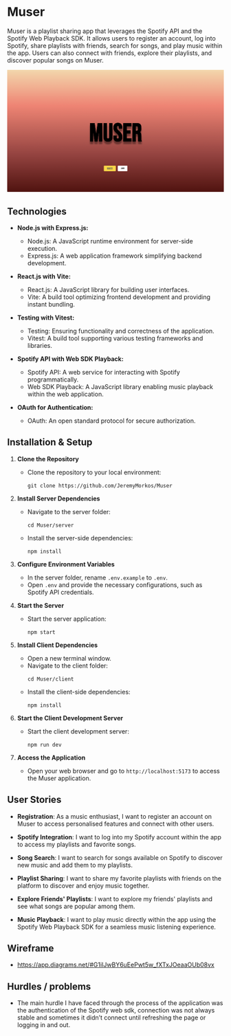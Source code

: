 # Muser

Muser is a playlist sharing app that leverages the Spotify API and the Spotify Web Playback SDK. It allows users to register an account, log into Spotify, share playlists with friends, search for songs, and play music within the app. Users can also connect with friends, explore their playlists, and discover popular songs on Muser.

![Description](./client/public/images/muser.png)

## Technologies

- **Node.js with Express.js:**

  - Node.js: A JavaScript runtime environment for server-side execution.
  - Express.js: A web application framework simplifying backend development.

- **React.js with Vite:**

  - React.js: A JavaScript library for building user interfaces.
  - Vite: A build tool optimizing frontend development and providing instant bundling.

- **Testing with Vitest:**

  - Testing: Ensuring functionality and correctness of the application.
  - Vitest: A build tool supporting various testing frameworks and libraries.

- **Spotify API with Web SDK Playback:**

  - Spotify API: A web service for interacting with Spotify programmatically.
  - Web SDK Playback: A JavaScript library enabling music playback within the web application.

- **OAuth for Authentication:**

  - OAuth: An open standard protocol for secure authorization.

## Installation & Setup

1. **Clone the Repository**

   - Clone the repository to your local environment:
     ```
     git clone https://github.com/JeremyMorkos/Muser
     ```

2. **Install Server Dependencies**

   - Navigate to the server folder:
     ```
     cd Muser/server
     ```
   - Install the server-side dependencies:
     ```
     npm install
     ```

3. **Configure Environment Variables**

   - In the server folder, rename `.env.example` to `.env`.
   - Open `.env` and provide the necessary configurations, such as Spotify API credentials.

4. **Start the Server**

   - Start the server application:
     ```
     npm start
     ```

5. **Install Client Dependencies**

   - Open a new terminal window.
   - Navigate to the client folder:
     ```
     cd Muser/client
     ```
   - Install the client-side dependencies:
     ```
     npm install
     ```

6. **Start the Client Development Server**

   - Start the client development server:
     ```
     npm run dev
     ```

7. **Access the Application**

   - Open your web browser and go to `http://localhost:5173` to access the Muser application.

## User Stories

- **Registration**: As a music enthusiast, I want to register an account on Muser to access personalised features and connect with other users.

- **Spotify Integration**: I want to log into my Spotify account within the app to access my playlists and favorite songs.

- **Song Search**: I want to search for songs available on Spotify to discover new music and add them to my playlists.

- **Playlist Sharing**: I want to share my favorite playlists with friends on the platform to discover and enjoy music together.

- **Explore Friends' Playlists**: I want to explore my friends' playlists and see what songs are popular among them.

- **Music Playback**: I want to play music directly within the app using the Spotify Web Playback SDK for a seamless music listening experience.

## Wireframe 
- https://app.diagrams.net/#G1iIJwBY6uEePwt5w_fXTxJOeaaOUb08vx

## Hurdles / problems
- The main hurdle I have faced through the process of the application was the authentication of the Spotify web sdk, connection was not always stable and sometimes it didn’t connect until refreshing the page or logging in and out. 

